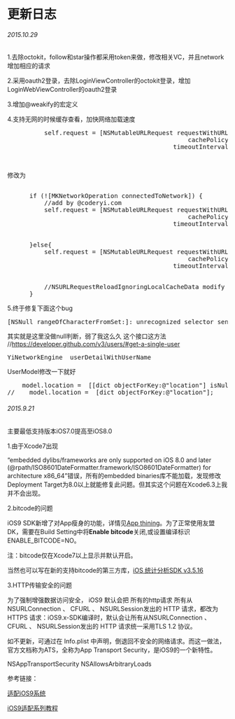 # 更新日志
###### 2015.10.29
1.去除octokit，follow和star操作都采用token来做，修改相关VC，并且network增加相应的请求

2.采用oauth2登录，去除LoginViewController的octokit登录，增加LoginWebViewController的oauth2登录

3.增加@weakify的宏定义

4.支持无网的时候缓存查看，加快网络加载速度
<pre>
          self.request = [NSMutableURLRequest requestWithURL:finalURL
                                                 cachePolicy:NSURLRequestReloadIgnoringLocalCacheData
                                             timeoutInterval:kMKNetworkKitRequestTimeOutInSeconds];
          

</pre>
修改为
<pre>

      if (![MKNetworkOperation connectedToNetwork]) {
          //add by @coderyi.com
          self.request = [NSMutableURLRequest requestWithURL:finalURL
                                                 cachePolicy:NSURLRequestReturnCacheDataDontLoad
                                             timeoutInterval:kMKNetworkKitRequestTimeOutInSeconds];
          

      }else{
          self.request = [NSMutableURLRequest requestWithURL:finalURL
                                                 cachePolicy:NSURLRequestUseProtocolCachePolicy
                                             timeoutInterval:kMKNetworkKitRequestTimeOutInSeconds];
          

          //NSURLRequestReloadIgnoringLocalCacheData modify NSURLRequestUseProtocolCachePolicy @coderyi.com
      }
</pre>


5.终于修复下面这个bug
<pre>
[NSNull rangeOfCharacterFromSet:]: unrecognized selector sent to instance
</pre>
其实就是这里没做null判断，弱了我这么久
这个接口这方法
//https://developer.github.com/v3/users/#get-a-single-user
<pre>
YiNetworkEngine  userDetailWithUserName
</pre>
UserModel修改一下就好
<pre>
	model.location =  [[dict objectForKey:@"location"] isNull]?@"":[dict objectForKey:@"location"];
//    model.location =  [dict objectForKey:@"location"];
</pre>

###### 2015.9.21

主要最低支持版本iOS7.0提高至iOS8.0

1.由于Xcode7出现

“embedded dylibs/frameworks are only supported on iOS 8.0 and later (@rpath/ISO8601DateFormatter.framework/ISO8601DateFormatter) for architecture x86_64”错误，所有的embedded binaries库不能加载，发现修改Deployment Target为8.0以上就能修复此问题。但其实这个问题在Xcode6.3上我并不会出现。

2.bitcode的问题

iOS9 SDK新增了对App瘦身的功能，详情见[App thining](https://developer.apple.com/library/prerelease/ios/documentation/IDEs/Conceptual/AppDistributionGuide/AppThinning/AppThinning.html#//apple_ref/doc/uid/TP40012582-CH35)。为了正常使用友盟DK，需要在Build Setting中将**Enable bitcode**关闭,或设置编译标识ENABLE_BITCODE=NO。

注：bitcode仅在Xcode7以上显示并默认开启。

当然也可以写在新的支持bitcode的第三方库，[iOS 统计分析SDK v3.5.16](http://dev.umeng.com/analytics/ios-doc/sdk-download)

3.HTTP传输安全的问题

为了强制增强数据访问安全， iOS9 默认会把 所有的http请求 所有从NSURLConnection 、 CFURL 、 NSURLSession发出的 HTTP 请求，都改为 HTTPS 请求：iOS9.x-SDK编译时，默认会让所有从NSURLConnection 、 CFURL 、 NSURLSession发出的 HTTP 请求统一采用TLS 1.2 协议。

如不更新，可通过在 Info.plist 中声明，倒退回不安全的网络请求。而这一做法，官方文档称为ATS，全称为App Transport Security，是iOS9的一个新特性。

<key>NSAppTransportSecurity</key>
<dict>
    <!--Connect to anything (this is probably BAD)-->
    <key>NSAllowsArbitraryLoads</key>
    <true/>
</dict>

参考链接：

[适配iOS9系统](http://dev.umeng.com/social/ios/ios9)

[iOS9适配系列教程](https://github.com/ChenYilong/iOS9AdaptationTips)